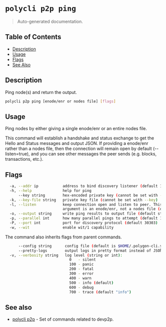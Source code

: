 # `polycli p2p ping`

> Auto-generated documentation.

## Table of Contents

- [Description](#description)
- [Usage](#usage)
- [Flags](#flags)
- [See Also](#see-also)

## Description

Ping node(s) and return the output.

```bash
polycli p2p ping [enode/enr or nodes file] [flags]
```

## Usage

Ping nodes by either giving a single enode/enr or an entire nodes file.

This command will establish a handshake and status exchange to get the Hello and
Status messages and output JSON. If providing a enode/enr rather than a nodes
file, then the connection will remain open by default (--listen=true), and you
can see other messages the peer sends (e.g. blocks, transactions, etc.).
## Flags

```bash
  -a, --addr ip           address to bind discovery listener (default 127.0.0.1)
  -h, --help              help for ping
      --key string        hex-encoded private key (cannot be set with --key-file)
  -k, --key-file string   private key file (cannot be set with --key)
  -l, --listen            keep connection open and listen to peer. This only works if first
                          argument is an enode/enr, not a nodes file (default true)
  -o, --output string     write ping results to output file (default stdout)
  -p, --parallel int      how many parallel pings to attempt (default 16)
  -P, --port int          port for discovery protocol (default 30303)
  -w, --wit               enable wit/1 capability
```

The command also inherits flags from parent commands.

```bash
      --config string      config file (default is $HOME/.polygon-cli.yaml)
      --pretty-logs        output logs in pretty format instead of JSON (default true)
  -v, --verbosity string   log level (string or int):
                             0   - silent
                             100 - panic
                             200 - fatal
                             300 - error
                             400 - warn
                             500 - info (default)
                             600 - debug
                             700 - trace (default "info")
```

## See also

- [polycli p2p](polycli_p2p.md) - Set of commands related to devp2p.
